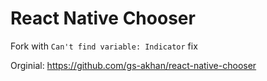 # React Native Chooser
Fork with `Can't find variable: Indicator` fix

Orginial: https://github.com/gs-akhan/react-native-chooser